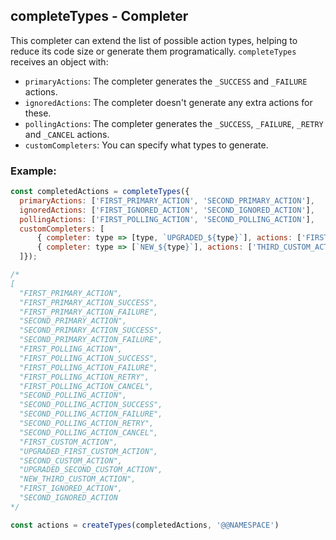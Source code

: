 ## completeTypes - Completer

This completer can extend the list of possible action types, helping to reduce its code size or generate them programatically. `completeTypes` receives an object with:

* `primaryActions`: The completer generates the `_SUCCESS` and `_FAILURE` actions.
* `ignoredActions`: The completer doesn't generate any extra actions for these.
* `pollingActions`: The completer generates the `_SUCCESS`, `_FAILURE`, `_RETRY` and `_CANCEL` actions.
* `customCompleters`: You can specify what types to generate.

### Example:
```js
const completedActions = completeTypes({
  primaryActions: ['FIRST_PRIMARY_ACTION', 'SECOND_PRIMARY_ACTION'],
  ignoredActions: ['FIRST_IGNORED_ACTION', 'SECOND_IGNORED_ACTION'],
  pollingActions: ['FIRST_POLLING_ACTION', 'SECOND_POLLING_ACTION'],
  customCompleters: [
      { completer: type => [type, `UPGRADED_${type}`], actions: ['FIRST_CUSTOM_ACTION', 'SECOND_CUSTOM_ACTION'] },
      { completer: type => [`NEW_${type}`], actions: ['THIRD_CUSTOM_ACTION'] },
  ]});

/*
[
  "FIRST_PRIMARY_ACTION",
  "FIRST_PRIMARY_ACTION_SUCCESS",
  "FIRST_PRIMARY_ACTION_FAILURE",
  "SECOND_PRIMARY_ACTION",
  "SECOND_PRIMARY_ACTION_SUCCESS",
  "SECOND_PRIMARY_ACTION_FAILURE",
  "FIRST_POLLING_ACTION",
  "FIRST_POLLING_ACTION_SUCCESS",
  "FIRST_POLLING_ACTION_FAILURE",
  "FIRST_POLLING_ACTION_RETRY",
  "FIRST_POLLING_ACTION_CANCEL",
  "SECOND_POLLING_ACTION",
  "SECOND_POLLING_ACTION_SUCCESS",
  "SECOND_POLLING_ACTION_FAILURE",
  "SECOND_POLLING_ACTION_RETRY",
  "SECOND_POLLING_ACTION_CANCEL",
  "FIRST_CUSTOM_ACTION",
  "UPGRADED_FIRST_CUSTOM_ACTION",
  "SECOND_CUSTOM_ACTION",
  "UPGRADED_SECOND_CUSTOM_ACTION",
  "NEW_THIRD_CUSTOM_ACTION",
  "FIRST_IGNORED_ACTION",
  "SECOND_IGNORED_ACTION
*/

const actions = createTypes(completedActions, '@@NAMESPACE')
```
